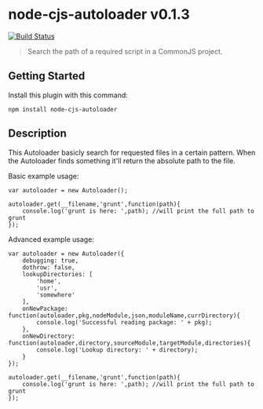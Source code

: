 # node-cjs-autoloader v0.1.3
[![Build Status](https://travis-ci.org/ayecue/node-cjs-autoloader.png?branch=master)](https://travis-ci.org/ayecue/node-cjs-autoloader)

> Search the path of a required script in a CommonJS project.


## Getting Started
Install this plugin with this command:

```shell
npm install node-cjs-autoloader
```


## Description

This Autoloader basicly search for requested files in a certain pattern. When the Autoloader finds something it'll return the absolute path to the file.


Basic example usage: 
```
var autoloader = new Autoloader();

autoloader.get(__filename,'grunt',function(path){
	console.log('grunt is here: ',path); //will print the full path to grunt
});
```


Advanced example usage: 
```
var autoloader = new Autoloader({
	debugging: true,
	dothrow: false,
	lookupDirectories: [
		'home',
		'usr',
		'somewhere'
	],
	onNewPackage: function(autoloader,pkg,nodeModule,json,moduleName,currDirectory){
		console.log('Successful reading package: ' + pkg);
	},
	onNewDirectory: function(autoloader,directory,sourceModule,targetModule,directories){
		console.log('Lookup directory: ' + directory);
	}
});

autoloader.get(__filename,'grunt',function(path){
	console.log('grunt is here: ',path); //will print the full path to grunt
});
```